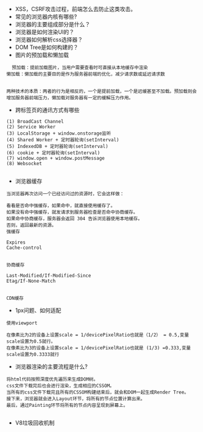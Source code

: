 - XSS，CSRF攻击过程，前端怎么去防止这类攻击。
- 常见的浏览器内核有哪些?
- 浏览器的主要组成部分是什么？
- 浏览器是如何渲染UI的？
- 浏览器如何解析css选择器？
- DOM Tree是如何构建的？
- 图片的预加载和懒加载
```
  预加载：提前加载图片，当用户需要查看时可直接从本地缓存中渲染
懒加载：懒加载的主要目的是作为服务器前端的优化，减少请求数或延迟请求数


两种技术的本质：两者的行为是相反的，一个是提前加载，一个是迟缓甚至不加载。预加载则会增加服务器前端压力，懒加载对服务器有一定的缓解压力作用。

```

- 跨标签页的通讯方式有哪些
```
(1) BroadCast Channel
(2) Service Worker
(3) LocalStorage + window.onstorage监听
(4) Shared Worker + 定时器轮询(setInterval)
(5) IndexedDB + 定时器轮询(setInterval)
(6) cookie + 定时器轮询(setInterval)
(7) window.open + window.postMessage
(8) Websocket


```

- 浏览器缓存

```
当浏览器再次访问一个已经访问过的资源时，它会这样做：

看看是否命中强缓存，如果命中，就直接使用缓存了。
如果没有命中强缓存，就发请求到服务器检查是否命中协商缓存。
如果命中协商缓存，服务器会返回 304 告诉浏览器使用本地缓存。
否则，返回最新的资源。
强缓存

Expires
Cache-control


协商缓存

Last-Modified/If-Modified-Since
Etag/If-None-Match


CDN缓存

```

- 1px问题、如何适配
```  
使用viewport

在像素比为2的设备上设置scale = 1/devicePixelRatio也就是（1/2） = 0.5,变量scale设置为0.5就行。
在像素比为3的设备上设置scale = 1/devicePixelRatio也就是 (1/3) =0.333,变量scale设置为0.3333就行

```
- 浏览器渲染的主要流程是什么?

```
将html代码按照深度优先遍历来生成DOM树。
css文件下载完后也会进行渲染，生成相应的CSSOM。
当所有的css文件下载完且所有的CSSOM构建结束后，就会和DOM一起生成Render Tree。
接下来，浏览器就会进入Layout环节，将所有的节点位置计算出来。
最后，通过Painting环节将所有的节点内容呈现到屏幕上。


```

- V8垃圾回收机制